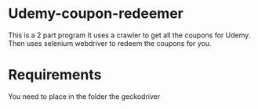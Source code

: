 # Udemy-coupon-redeemer

This is a 2 part program
It uses a crawler to get all the coupons for Udemy.
Then uses selenium webdriver to redeem the coupons for you.

# Requirements

You need to place in the folder the geckodriver
